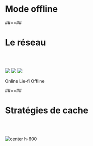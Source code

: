 <!-- .slide: class="transition-white sfeir-bg-blue" -->

# Mode offline

##==##

<!-- .slide: class="flex-row" -->

# Le réseau

<br><br>

![](./assets/images/wifi_wifi.png)
![](./assets/images/wifi_lie-fi.png)
![](./assets/images/wifi_wifi.png)

<p>
<span>Online</span>
<span>Lie-fi</span>
<span>Offline</span>
</p>

##==##

# Stratégies de cache

<br><br>

![center h-600](./assets/images/offline_dinosaur.png)